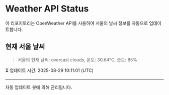 
# Weather API Status

이 리포지토리는 OpenWeather API를 사용하여 서울의 날씨 정보를 자동으로 업데이트합니다.

## 현재 서울 날씨
> 서울의 현재 날씨: overcast clouds, 온도: 30.64°C, 습도: 85%

⏳ 업데이트 시간: 2025-08-29 10:11:01 (UTC)

---
자동 업데이트 봇에 의해 관리됩니다.
